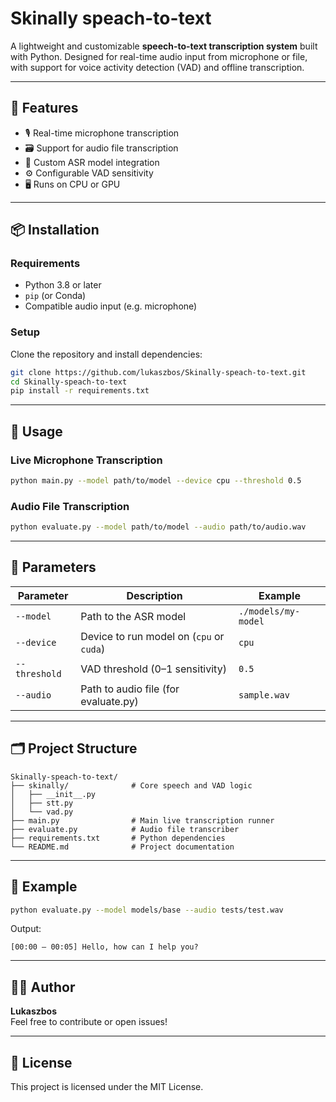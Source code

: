 
# Skinally speach-to-text

A lightweight and customizable **speech-to-text transcription system** built with Python. Designed for real-time audio input from microphone or file, with support for voice activity detection (VAD) and offline transcription.

---

## 🔧 Features

- 🎙️ Real-time microphone transcription
- 🗃️ Support for audio file transcription
- 🧠 Custom ASR model integration
- ⚙️ Configurable VAD sensitivity
- 🖥️ Runs on CPU or GPU

---

## 📦 Installation

### Requirements

- Python 3.8 or later
- `pip` (or Conda)
- Compatible audio input (e.g. microphone)

### Setup

Clone the repository and install dependencies:

```bash
git clone https://github.com/lukaszbos/Skinally-speach-to-text.git
cd Skinally-speach-to-text
pip install -r requirements.txt
```

---

## 🚀 Usage

### Live Microphone Transcription

```bash
python main.py --model path/to/model --device cpu --threshold 0.5
```

### Audio File Transcription

```bash
python evaluate.py --model path/to/model --audio path/to/audio.wav
```

---

## 🧰 Parameters

| Parameter     | Description                            | Example       |
|---------------|----------------------------------------|---------------|
| `--model`     | Path to the ASR model                  | `./models/my-model` |
| `--device`    | Device to run model on (`cpu` or `cuda`)| `cpu`         |
| `--threshold` | VAD threshold (0–1 sensitivity)        | `0.5`         |
| `--audio`     | Path to audio file (for evaluate.py)   | `sample.wav`  |

---

## 🗂 Project Structure

```
Skinally-speach-to-text/
├── skinally/              # Core speech and VAD logic
│   ├── __init__.py
│   ├── stt.py
│   └── vad.py
├── main.py                # Main live transcription runner
├── evaluate.py            # Audio file transcriber
├── requirements.txt       # Python dependencies
└── README.md              # Project documentation
```

---

## 🧪 Example

```bash
python evaluate.py --model models/base --audio tests/test.wav
```

Output:

```
[00:00 – 00:05] Hello, how can I help you?
```

---

## 👨‍💻 Author

**Lukaszbos**  
Feel free to contribute or open issues!

---

## 📄 License

This project is licensed under the MIT License.
